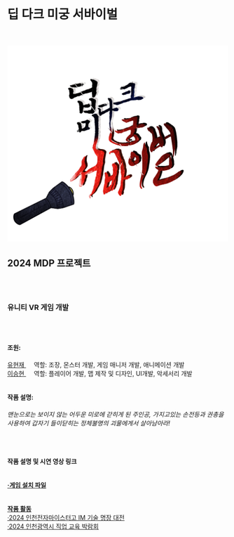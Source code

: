 <h1>딥 다크 미궁 서바이벌</h1><br><br>
<img src="DeepDarkLabyrinthSurvival/Assets/Image/Logo.png" alt="logo" />
<h2>2024 MDP 프로젝트</h2><br><br>
<h3>유니티 VR 게임 개발</h3><br><br>
<h4>조원: </h4>
<A href = "https://github.com/hyunjae0912" target = "링크 방법" > 유현재  </A> 
&emsp; 역할: 조장, 몬스터 개발, 게임 매니저 개발, 애니메이션 개발 <br>
<A href = "https://github.com/leesh0829" target = "링크 방법" > 이승현 </A>
&emsp; 역할: 플레이어 개발, 맵 제작 및 디자인, UI개발, 악세서리 개발 <br><br><br>
<b>작품 설명:</b><br>
<h6><i>맨눈으로는 보이지 않는 어두운 미로에 갇히게 된 주인공,
가지고있는 손전등과 권총을 사용하여 갑자기 들이닫히는 정체불명의 괴물에게서 살아남아라!</i><br><br><br></h6>
<b>작품 설명 및 시연 영상 링크</b><br><br><br>
<b><a href = "https://drive.google.com/file/d/11yYno_kA0mNxw_tFaETOEZDIdPyJiWHe/view?usp=sharing">&#183;게임 설치 파일</b><br><br><br>
<b>작품 활동</b><br>
&#183;2024 인천전자마이스터고 IM 기술 명장 대전<br>
&#183;2024 인천광역시 직업 교육 박람회
